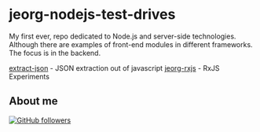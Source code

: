 # jeorg-nodejs-test-drives

My first ever, repo dedicated to Node.js and server-side technologies. Although there are examples of front-end modules in
different frameworks. The focus is in the backend.

[extract-json](extract-json) - JSON extraction out of javascript
[jeorg-rxjs](jeorg-rxjs) - RxJS Experiments

## About me

[![GitHub followers](https://img.shields.io/github/followers/jesperancinha.svg?label=Jesperancinha&style=for-the-badge&logo=github&color=grey "GitHub")](https://github.com/jesperancinha)

